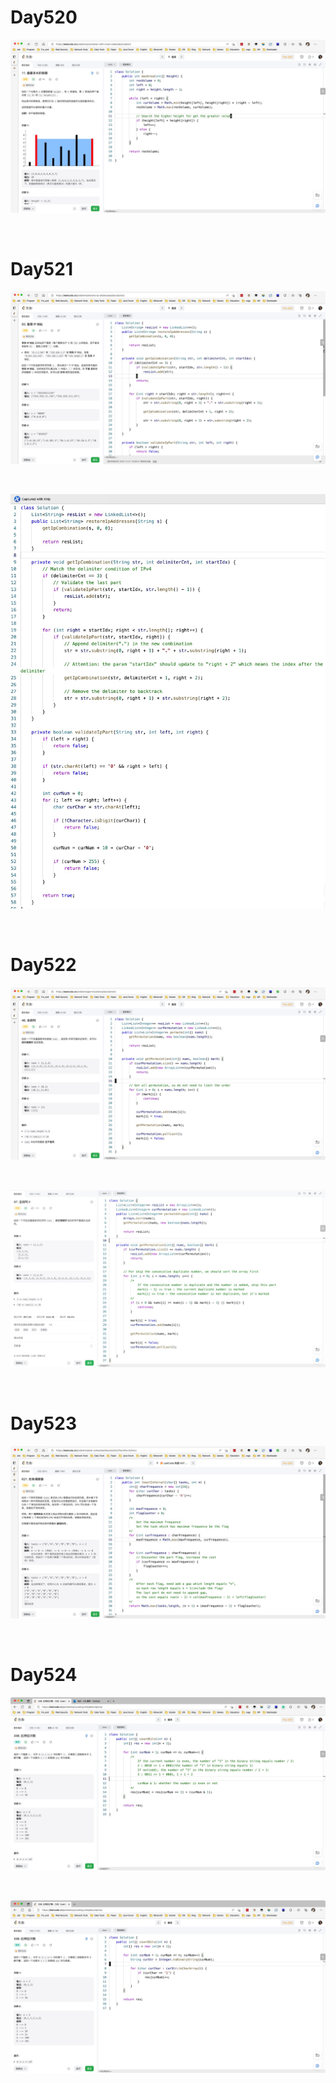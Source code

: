 # Day520

![day520](assets/day520.png)

&nbsp;

# Day521

![day521-01](assets/day521-01.png)

&nbsp;

![day521](assets/day521.png)

&nbsp;

# Day522

![day522-01](assets/day522-01.png)

&nbsp;

![day522-02](assets/day522-02.png)

&nbsp;

# Day523

![day523](assets/day523.png)

&nbsp;

# Day524

![day524-01](assets/day524-01.png)

&nbsp;

![day524-02](assets/day524-02.png)



